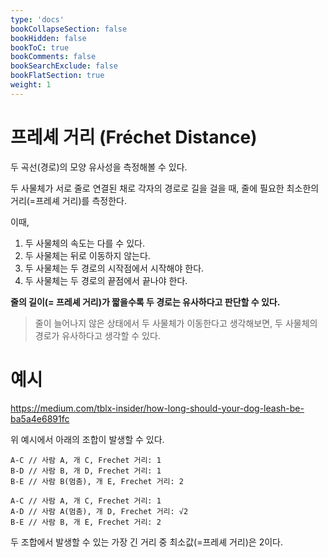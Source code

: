 ```yaml
---
type: 'docs'
bookCollapseSection: false
bookHidden: false
bookToC: true
bookComments: false
bookSearchExclude: false
bookFlatSection: true
weight: 1
---
```


# 프레셰 거리 (Fréchet Distance)

두 곡선(경로)의 모양 유사성을 측정해볼 수 있다.

두 사물체가 서로 줄로 연결된 채로 각자의 경로로 길을 걸을 때, 줄에 필요한 최소한의 거리(=프레셰 거리)를 측정한다.

이때,

1. 두 사물체의 속도는 다를 수 있다.
2. 두 사물체는 뒤로 이동하지 않는다.
3. 두 사물체는 두 경로의 시작점에서 시작해야 한다.
4. 두 사물체는 두 경로의 끝점에서 끝나야 한다.

**줄의 길이(= 프레셰 거리)가 짧을수록 두 경로는 유사하다고 판단할 수 있다.**

> 줄이 늘어나지 않은 상태에서 두 사물체가 이동한다고 생각해보면, 두 사물체의 경로가 유사하다고 생각할 수 있다.

# 예시

https://medium.com/tblx-insider/how-long-should-your-dog-leash-be-ba5a4e6891fc

위 예시에서 아래의 조합이 발생할 수 있다.

```text
A-C // 사람 A, 개 C, Frechet 거리: 1
B-D // 사람 B, 개 D, Frechet 거리: 1
B-E // 사람 B(멈춤), 개 E, Frechet 거리: 2
```

```text
A-C // 사람 A, 개 C, Frechet 거리: 1
A-D // 사람 A(멈춤), 개 D, Frechet 거리: √2
B-E // 사람 B, 개 E, Frechet 거리: 2
```

두 조합에서 발생할 수 있는 가장 긴 거리 중 최소값(=프레셰 거리)은 2이다.
